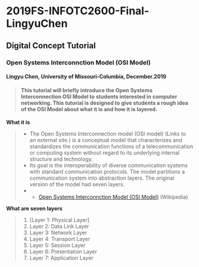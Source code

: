 # 2019FS-INFOTC2600-Final-LingyuChen
## Digital Concept Tutorial
### Open Systems Interconnction Model (OSI Model)
#### Lingyu Chen, University of Missouri-Columbia, December.2019

> #### This tutorial will briefly introduce the Open Systems Interconnection OSI Model to students interested in computer networking. This tutorial is designed to give students a rough idea of the OSI Model about what it is and how it is layered.

**What it is**
> 	- The Open Systems Interconnection model (OSI model) (Links to an external site.) is a conceptual model that characterizes and standardizes the communication functions of a telecommunication or computing system without regard to its underlying internal structure and technology. 
>   - Its goal is the interoperability of diverse communication systems with standard communication protocols. The model partitions a communication system into abstraction layers. The original version of the model had seven layers.
> -  - [Open Systems Interconnction Model (OSI Model)](https://en.wikipedia.org/wiki/OSI_model) (Wikipedia)

**What are seven layers**
>   1. [Layer 1: Physical Layer]
>   2. Layer 2: Data Link Layer
>   3. Layer 3: Network Layer
>   4. Layer 4: Transport Layer
>   5. Layer 5: Session Layer
>   6. Layer 6: Presentation Layer
>   7. Layer 7: Application Layer



